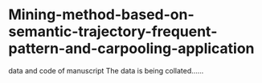 # Mining-method-based-on-semantic-trajectory-frequent-pattern-and-carpooling-application
data and code of  manuscript
The data is being collated......
